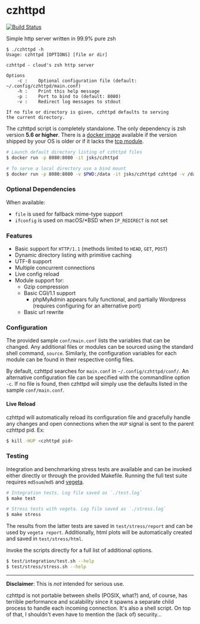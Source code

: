 # czhttpd

[![Build Status](https://travis-ci.org/jsks/czhttpd.svg?branch=master)](https://travis-ci.org/jsks/czhttpd)

Simple http server written in 99.9% pure zsh

```
$ ./czhttpd -h
Usage: czhttpd [OPTIONS] [file or dir]

czhttpd - cloud's zsh http server

Options
    -c :    Optional configuration file (default: ~/.config/czhttpd/main.conf)
    -h :    Print this help message
    -p :    Port to bind to (default: 8080)
    -v :    Redirect log messages to stdout

If no file or directory is given, czhttpd defaults to serving
the current directory.
```

The czhttpd script is completely standalone. The only dependency is
zsh version **5.6 or higher**. There is a [docker
image](https://hub.docker.com/r/jsks/czhttpd) available if the version
shipped by your OS is older or if it lacks the [tcp 
module](http://zsh.sourceforge.net/Doc/Release/Zsh-Modules.html).

```sh
# Launch default directory listing of czhttpd files
$ docker run -p 8080:8080 -it jsks/czhttpd

# To serve a local directory use a bind mount
$ docker run -p 8080:8080 -v $PWD:/data -it jsks/czhttpd czhttpd -v /data
```

### Optional Dependencies

When available:

- `file` is used for fallback mime-type support
- `ifconfig` is used on macOS/*BSD when `IP_REDIRECT` is not set

### Features

- Basic support for `HTTP/1.1` (methods limited to `HEAD`, `GET`,
  `POST`)
- Dynamic directory listing with primitive caching
- UTF-8 support
- Multiple concurrent connections
- Live config reload
- Module support for:
    - Gzip compression
    - Basic CGI/1.1 support
        - phpMyAdmin appears fully functional, and partially Wordpress
          (requires configuring for an alternative port)
    - Basic url rewrite

### Configuration

The provided sample `conf/main.conf` lists the variables that can be
changed. Any additional files or modules can be sourced using the
standard shell command, `source`. Similarly, the configuration
variables for each module can be found in their respective config
files.

By default, czhttpd searches for `main.conf` in
`~/.config/czhttpd/conf/`. An alternative configuration file can be
specified with the commandline option `-c`. If no file is found, then
czhttpd will simply use the defaults listed in the sample
`conf/main.conf`.

#### Live Reload

czhttpd will automatically reload its configuration file and
gracefully handle any changes and open connections when the `HUP`
signal is sent to the parent czhttpd pid. Ex:

```sh
$ kill -HUP <czhttpd pid>
```

### Testing

Integration and benchmarking stress tests are available and can be
invoked either directly or through the provided Makefile. Running the
full test suite requires `md5sum`/`md5` and
[vegeta](https://github.com/tsenart/vegeta).

```sh
# Integration tests. Log file saved as `./test.log`
$ make test

# Stress tests with vegeta. Log file saved as `./stress.log`
$ make stress
```

The results from the latter tests are saved in `test/stress/report`
and can be used by `vegeta report`. Additionally, html plots will be
automatically created and saved in `test/stress/html`.

Invoke the scripts directly for a full list of additional options.

```sh
$ test/integration/test.sh --help
$ test/stress/stress.sh --help
```

---

**Disclaimer**: This is *not* intended for serious use.

czhttpd is not portable between shells (POSIX, what?) and, of course,
has terrible performance and scalability since it spawns a separate
child process to handle each incoming connection. It's also a shell
script. On top of that, I shouldn't even have to mention the (lack of)
security...
